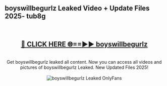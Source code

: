 <h2>boyswillbegurlz Leaked Video + Update Files 2025- tub8g</h2>
<br>
<div align="center">
<h2><a href="https://libra.edu.pl?boyswillbegurlz" rel="nofollow">🔴 CLICK HERE 🌐==►► boyswillbegurlz</a></h2>
<br>
Get boyswillbegurlz leaked all content. Now you can access all videos and pictures of boyswillbegurlz Leaked. New Updated Files 2025!
<br>
<br>
<a href="https://libra.edu.pl?boyswillbegurlz" rel="nofollow" data-target="animated-image.originalLink"><img src="https://i.ibb.co.com/WyWwxjT/player-gif2.gif" alt="boyswillbegurlz Leaked OnlyFans" style="max-width: 100%; display: inline-block;" data-target="animated-image.originalImage"></a>
</div>
<br>